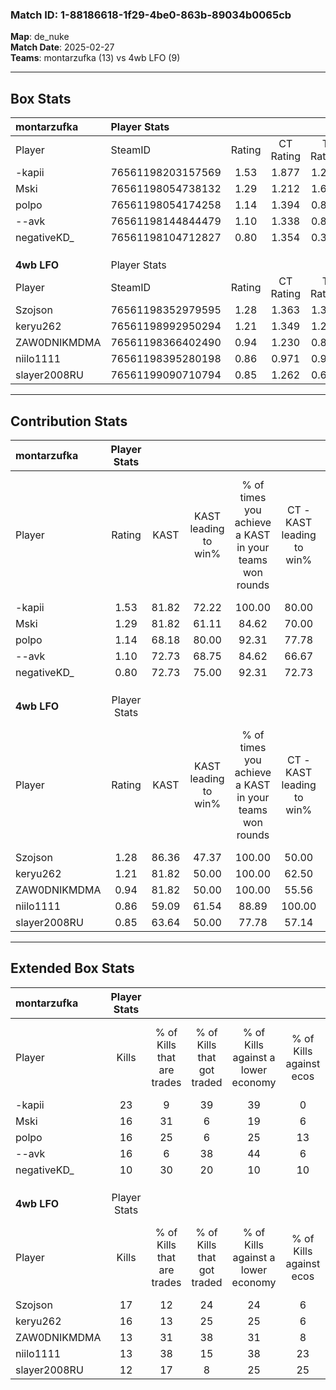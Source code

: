 ### Match ID: 1-88186618-1f29-4be0-863b-89034b0065cb  
**Map**: de_nuke  
**Match Date**: 2025-02-27  
**Teams**: montarzufka (13) vs 4wb LFO (9)  

---  

## Box Stats  

| **montarzufka** | Player Stats      |        |           |          |       |       |       |         |        |      |     |
| :- | :- | :-: | :-: | :-: | :-: | :-: | :-: | :-: | :-: | :-: | :-: |
| Player          | SteamID           | Rating | CT Rating | T Rating | KAST  |  ADR  | Kills | Assists | Deaths | K/D  | HS% |
| -kapii          | 76561198203157569 |  1.53  |   1.877   |  1.265   | 81.82 | 100.9 |  23   |    1    |   15   | 1.53 | 56  |
| Mski            | 76561198054738132 |  1.29  |   1.212   |  1.610   | 81.82 | 81.4  |  16   |    2    |   11   | 1.45 | 68  |
| polpo           | 76561198054174258 |  1.14  |   1.394   |  0.880   | 68.18 | 75.2  |  16   |    5    |   13   | 1.23 | 37  |
| --avk           | 76561198144844479 |  1.10  |   1.338   |  0.816   | 72.73 | 90.1  |  16   |    6    |   18   | 0.89 | 56  |
| negativeKD_     | 76561198104712827 |  0.80  |   1.354   |  0.399   | 72.73 | 46.4  |  10   |    1    |   14   | 0.71 | 40  |
|                 |                   |        |           |          |       |       |       |         |        |      |     |
|                 |                   |        |           |          |       |       |       |         |        |      |     |
|                 |                   |        |           |          |       |       |       |         |        |      |     |
| **4wb LFO**     | Player Stats      |        |           |          |       |       |       |         |        |      |     |
| Player          | SteamID           | Rating | CT Rating | T Rating | KAST  |  ADR  | Kills | Assists | Deaths | K/D  | HS% |
| Szojson         | 76561198352979595 |  1.28  |   1.363   |  1.306   | 86.36 | 76.5  |  17   |    4    |   14   | 1.21 | 82  |
| keryu262        | 76561198992950294 |  1.21  |   1.349   |  1.280   | 81.82 | 83.7  |  16   |    5    |   15   | 1.07 | 68  |
| ZAW0DNIKMDMA    | 76561198366402490 |  0.94  |   1.230   |  0.871   | 81.82 | 59.2  |  13   |    3    |   18   | 0.72 |  0  |
| niilo1111       | 76561198395280198 |  0.86  |   0.971   |  0.940   | 59.09 | 76.9  |  13   |    4    |   17   | 0.76 | 46  |
| slayer2008RU    | 76561199090710794 |  0.85  |   1.262   |  0.633   | 63.64 | 72.8  |  12   |    6    |   17   | 0.71 | 58  |
---  

## Contribution Stats  

| **montarzufka** | Player Stats |       |                      |                                                        |                           |                                                             |                          |                                                            |
| :- | :-: | :-: | :-: | :-: | :-: | :-: | :-: | :-: |
| Player          |    Rating    | KAST  | KAST leading to win% | % of times you achieve a KAST in your teams won rounds | CT - KAST leading to win% | CT - % of times you achieve a KAST in your teams won rounds | T - KAST leading to win% | T - % of times you achieve a KAST in your teams won rounds |
| -kapii          |     1.53     | 81.82 |        72.22         |                         100.00                         |           80.00           |                           100.00                            |          62.50           |                           100.00                           |
| Mski            |     1.29     | 81.82 |        61.11         |                         84.62                          |           70.00           |                            87.50                            |          50.00           |                           80.00                            |
| polpo           |     1.14     | 68.18 |        80.00         |                         92.31                          |           77.78           |                            87.50                            |          83.33           |                           100.00                           |
| --avk           |     1.10     | 72.73 |        68.75         |                         84.62                          |           66.67           |                            75.00                            |          71.43           |                           100.00                           |
| negativeKD_     |     0.80     | 72.73 |        75.00         |                         92.31                          |           72.73           |                           100.00                            |          80.00           |                           80.00                            |
|                 |              |       |                      |                                                        |                           |                                                             |                          |                                                            |
|                 |              |       |                      |                                                        |                           |                                                             |                          |                                                            |
|                 |              |       |                      |                                                        |                           |                                                             |                          |                                                            |
| **4wb LFO**     | Player Stats |       |                      |                                                        |                           |                                                             |                          |                                                            |
| Player          |    Rating    | KAST  | KAST leading to win% | % of times you achieve a KAST in your teams won rounds | CT - KAST leading to win% | CT - % of times you achieve a KAST in your teams won rounds | T - KAST leading to win% | T - % of times you achieve a KAST in your teams won rounds |
| Szojson         |     1.28     | 86.36 |        47.37         |                         100.00                         |           50.00           |                           100.00                            |          44.44           |                           100.00                           |
| keryu262        |     1.21     | 81.82 |        50.00         |                         100.00                         |           62.50           |                           100.00                            |          40.00           |                           100.00                           |
| ZAW0DNIKMDMA    |     0.94     | 81.82 |        50.00         |                         100.00                         |           55.56           |                           100.00                            |          44.44           |                           100.00                           |
| niilo1111       |     0.86     | 59.09 |        61.54         |                         88.89                          |          100.00           |                           100.00                            |          37.50           |                           75.00                            |
| slayer2008RU    |     0.85     | 63.64 |        50.00         |                         77.78                          |           57.14           |                            80.00                            |          42.86           |                           75.00                            |
---  

## Extended Box Stats  

| **montarzufka** | Player Stats |                            |                            |                                    |                         |                              |                                 |        |                             |                                     |                          |                               |                            |
| :- | :-: | :-: | :-: | :-: | :-: | :-: | :-: | :-: | :-: | :-: | :-: | :-: | :-: |
| Player          |    Kills     | % of Kills that are trades | % of Kills that got traded | % of Kills against a lower economy | % of Kills against ecos | % of Kills that are flawless | % of Kills that are close duels | Deaths | % of Deaths that get traded | % of Deaths against a lower economy | % of Deaths against ecos | % of Deaths that are flawless | % of Deaths that are close |
| -kapii          |      23      |             9              |             39             |                 39                 |            0            |              52              |                9                |   15   |             20              |                 33                  |            7             |              67               |             0              |
| Mski            |      16      |             31             |             6              |                 19                 |            6            |              50              |                0                |   11   |             36              |                  0                  |            0             |              64               |             9              |
| polpo           |      16      |             25             |             6              |                 25                 |           13            |              88              |               13                |   13   |             15              |                 23                  |            8             |              85               |             0              |
| --avk           |      16      |             6              |             38             |                 44                 |            6            |              50              |                6                |   18   |              6              |                 17                  |            6             |              89               |             6              |
| negativeKD_     |      10      |             30             |             20             |                 10                 |           10            |              30              |               20                |   14   |             43              |                  7                  |            0             |              79               |             0              |
|                 |              |                            |                            |                                    |                         |                              |                                 |        |                             |                                     |                          |                               |                            |
|                 |              |                            |                            |                                    |                         |                              |                                 |        |                             |                                     |                          |                               |                            |
|                 |              |                            |                            |                                    |                         |                              |                                 |        |                             |                                     |                          |                               |                            |
| **4wb LFO**     | Player Stats |                            |                            |                                    |                         |                              |                                 |        |                             |                                     |                          |                               |                            |
| Player          |    Kills     | % of Kills that are trades | % of Kills that got traded | % of Kills against a lower economy | % of Kills against ecos | % of Kills that are flawless | % of Kills that are close duels | Deaths | % of Deaths that get traded | % of Deaths against a lower economy | % of Deaths against ecos | % of Deaths that are flawless | % of Deaths that are close |
| Szojson         |      17      |             12             |             24             |                 24                 |            6            |              82              |                0                |   14   |             14              |                 21                  |            7             |              64               |             14             |
| keryu262        |      16      |             13             |             25             |                 25                 |            6            |              69              |                0                |   15   |             33              |                 20                  |            0             |              67               |             0              |
| ZAW0DNIKMDMA    |      13      |             31             |             38             |                 31                 |            8            |              62              |                8                |   18   |             22              |                 17                  |            6             |              56               |             11             |
| niilo1111       |      13      |             38             |             15             |                 38                 |           23            |              85              |                0                |   17   |             24              |                 12                  |            0             |              53               |             12             |
| slayer2008RU    |      12      |             17             |             8              |                 25                 |           25            |              67              |                8                |   17   |             24              |                 24                  |            6             |              53               |             6              |
